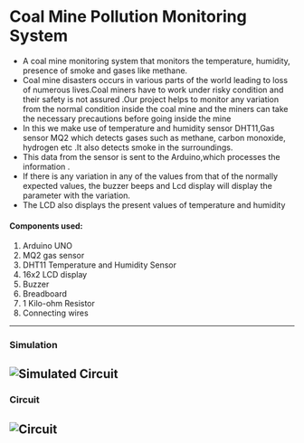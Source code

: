 # Coal Mine Pollution Monitoring System

- A coal mine monitoring system that monitors the temperature, humidity, presence of smoke and gases like methane.
- Coal mine disasters occurs in various parts of the world leading to loss of numerous lives.Coal miners have to work under risky condition and their safety is not assured .Our project helps to monitor any variation from the normal condition inside the coal mine and the miners can take the necessary precautions before going inside the mine 
- In this we make use of temperature and humidity sensor DHT11,Gas sensor MQ2 which detects gases such as methane, carbon monoxide, hydrogen etc .It also detects smoke in the surroundings.
- This data from the sensor is sent to the Arduino,which processes the information .
- If there is any variation in any of the values from that of the normally expected values, the buzzer beeps and Lcd display will display the parameter with the variation.
- The LCD also displays the present values of temperature and humidity 


#### Components used:
1. Arduino UNO
2. MQ2 gas sensor
3. DHT11 Temperature and Humidity Sensor
4. 16x2 LCD display
5. Buzzer
6. Breadboard
7. 1 Kilo-ohm Resistor
8. Connecting wires

---

### Simulation
![Simulated Circuit](https://github.com/jemma-mg/coal_mine_pollution_monitoring_system/blob/main/images/Screenshot%20(2070).png)
---

### Circuit
![Circuit](https://github.com/jemma-mg/coal_mine_pollution_monitoring_system/blob/main/images/circuit.jpeg)
---
